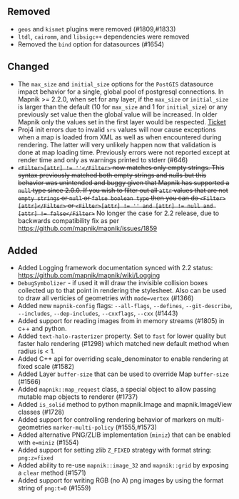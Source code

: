 ## Removed

 - `geos` and `kismet` plugins were removed (#1809,#1833)
 - `ltdl`, `cairomm`, and `libsigc++` dependencies were removed
 - Removed the `bind` option for datasources (#1654)

## Changed
 - The `max_size` and `initial_size` options for the `PostGIS` datasource impact behavior for a single, global pool of postgresql connections. In Mapnik >= 2.2.0, when set for any layer, if the `max_size` or `initial_size` is larger than the default (10 for `max_size` and 1 for `initial_size`) or any previously set value then the global value will be increased. In older Mapnik only the values set in the first layer would be respected. [Ticket](https://github.com/mapnik/mapnik/issues/1599)
 - Proj4 init errors due to invalid `srs` values will now cause exceptions when a map is loaded from XML as well as when encountered during rendering. The latter will very unlikely happen now that validation is done at map loading time. Previously errors were not reported except at render time and only as warnings printed to stderr (#646)
 - <strike>`<Filter>[attr] != ''</Filter>` now matches only empty strings. This syntax previously matched both empty strings and nulls but this behavior was unintended and buggy given that Mapnik has supported a `null` type since 2.0.0. If you wish to filter out all `attr` values that are not `empty strings` or `null` or `false boolean type` then you can do `<Filter>[attr]</Filter>` or `<Filter>[attr] != '' and [attr] != null and [attr] != false</Filter>`</strike> No longer the case for 2.2 release, due to backwards compatibility fix as per https://github.com/mapnik/mapnik/issues/1859

## Added
 - Added Logging framework documentation synced with 2.2 status: https://github.com/mapnik/mapnik/wiki/Logging
 - `DebugSymbolizer` - if used it will draw the invisible collision boxes collected up to that point in rendering the stylesheet. Also can be used to draw all verticies of geometries with `mode=vertex` (#1366)
 - Added new `mapnik-config` flags: `--all-flags`, `--defines`, `--git-describe`, `--includes`, `--dep-includes`, `--cxxflags`, `--cxx` (#1443)
 - Added support for reading images from in memory streams (#1805) in c++ and python.
 - Added `text-halo-rasterizer` property. Set to `fast` for lower quality but faster halo rendering (#1298) which matched new default method when radius is < 1.
 - Added C++ api for overriding scale_denominator to enable rendering at fixed scale (#1582)
 - Added Layer `buffer-size` that can be used to override Map `buffer-size` (#1566)
 - Added `mapnik::map_request` class, a special object to allow passing mutable map objects to renderer (#1737)
 - Added `is_solid` method to python mapnik.Image and mapnik.ImageView classes (#1728)
 - Added support for controlling rendering behavior of markers on multi-geometries `marker-multi-policy` (#1555,#1573)
 - Added alternative PNG/ZLIB implementation (`miniz`) that can be enabled with `e=miniz` (#1554)
 - Added support for setting zlib `Z_FIXED` strategy with format string: `png:z=fixed`
 - Added ability to re-use `mapnik::image_32` and `mapnik::grid` by exposing a `clear` method (#1571)
 - Added support for writing RGB (no A) png images by using the format string of `png:t=0` (#1559)